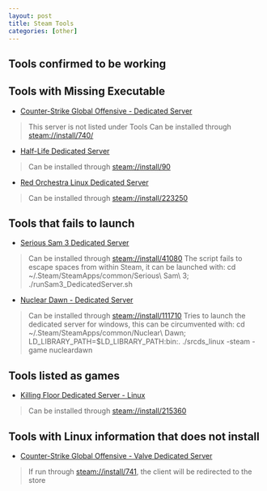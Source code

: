 ```yaml
---
layout: post
title: Steam Tools
categories: [other]
---
```


Tools confirmed to be working
-----------------------------


Tools with Missing Executable
-----------------------------
- [Counter-Strike Global Offensive - Dedicated Server]()
> This server is not listed under Tools
> Can be installed through [steam://install/740/](steam://install/)
- [Half-Life Dedicated Server]()
> Can be installed through [steam://install/90](steam://install/90)
- [Red Orchestra Linux Dedicated Server]()
> Can be installed through [steam://install/223250](steam://install/223250)

Tools that fails to launch
--------------------------
- [Serious Sam 3 Dedicated Server]()
> Can be installed through [steam://install/41080](steam://install/41080)
> The script fails to escape spaces from within Steam, it can be launched with:
> cd ~/.Steam/SteamApps/common/Serious\ Sam\ 3; ./runSam3_DedicatedServer.sh
- [Nuclear Dawn - Dedicated Server]()
> Can be installed through [steam://install/111710](steam://install/111710)
> Tries to launch the dedicated server for windows, this can be circumvented with:
> cd ~/.Steam/SteamApps/common/Nuclear\ Dawn; LD_LIBRARY_PATH=$LD_LIBRARY_PATH:bin:. ./srcds_linux  -steam -game nucleardawn

Tools listed as games
---------------------
- [Killing Floor Dedicated Server - Linux]()
> Can be installed through [steam://install/215360](steam://install/215360)

Tools with Linux information that does not install
--------------------------------------------------
- [Counter-Strike Global Offensive - Valve Dedicated Server]()
> If run through [steam://install/741](steam://install/741), the client will be redirected to the store
